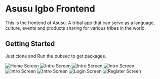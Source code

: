 # Asusu Igbo Frontend

This is the frontend of Asusu. A tribal app that can serve as a language, culture, events and products sharing for various tribes in the world. 

## Getting Started

Just clone and Run the pubsec to get packages. 

![Home Screen](/UI_XD/images/Home.jpg)
![Intro Screen](/UI_XD/images/Intro_1.jpg)
![Intro Screen](/UI_XD/images/Intro_2.jpg)
![Intro Screen](/UI_XD/images/Intro_3.jpg)
![Intro Screen](/UI_XD/images/Intro_4.jpg)
![Intro Screen](/UI_XD/images/Intro_1.jpg)
![Login Screen](/UI_XD/images/Login.jpg)
![Register Screen](/UI_XD/images/Register.jpg)


